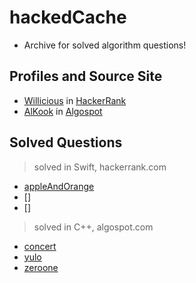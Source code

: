 # hackedCache
- Archive for solved algorithm questions!

## Profiles and Source Site
- [Willicious](https://www.hackerrank.com/Willicious) in [HackerRank](https://hackerrank.com)
- [AlKook](https://algospot.com/user/profile/8499) in [Algospot](https://algospot.com)

## Solved Questions
> solved in Swift, hackerrank.com
 - [appleAndOrange](0.swift/appleAndOrange)
 - []
 - []

> solved in C++, algospot.com
 - [concert](1.cpp/concert)
 - [yulo](1.cpp/yulo)
 - [zeroone](1.cpp/zeroone)
